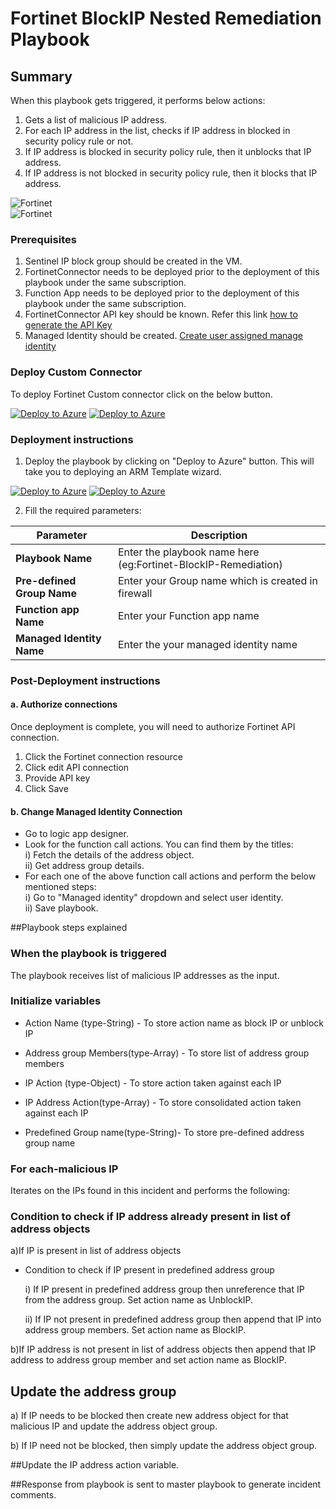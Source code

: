 # Fortinet BlockIP Nested Remediation Playbook

 ## Summary
When this playbook gets triggered, it performs below actions:

1. Gets a list of malicious IP address.
2. For each IP address in the list, checks if IP address in blocked in security policy rule or not.
3. If IP address is blocked in security policy rule, then it unblocks that IP address.
4. If IP address is not blocked in security policy rule, then it blocks that IP address.

![Fortinet](./Images/PlaybookdesignerLight.png)<br>
![Fortinet](./Images/PlaybookdesignerDark.png)<br>

### Prerequisites 
1. Sentinel IP block group should be created in the VM.
2. FortinetConnector needs to be deployed prior to the deployment of this playbook under the same subscription. 
3. Function App needs to be deployed prior to the deployment of this playbook under the same subscription. 
4. FortinetConnector API key should be known. Refer this link [how to generate the API Key](https://www.insoftservices.uk/fortigate-rest-api-token-authentication) 
5. Managed Identity should be created. [Create user assigned manage identity](https://docs.microsoft.com/en-us/azure/active-directory/managed-identities-azure-resources/how-to-manage-ua-identity-portal)

### Deploy Custom Connector

To deploy Fortinet Custom connector click on the below button.

[![Deploy to Azure](https://aka.ms/deploytoazurebutton)](https://portal.azure.com/#create/Microsoft.Template/uri/https%3A%2F%2Fraw.githubusercontent.com/Azure/Azure-Sentinel/master/Playbooks/Fortinet-FortiGate/CustomConnector/azuredeploy.json) [![Deploy to Azure](https://aka.ms/deploytoazuregovbutton)](https://portal.azure.com/#create/Microsoft.Template/uri/https%3A%2F%2Fraw.githubusercontent.com/Azure/Azure-Sentinel/master/Playbooks/Fortinet-FortiGate/CustomConnector/azuredeploy.json) 



### Deployment instructions 
1. Deploy the playbook by clicking on "Deploy to Azure" button. This will take you to deploying an ARM Template wizard.

[![Deploy to Azure](https://aka.ms/deploytoazurebutton)](https://portal.azure.com/#create/Microsoft.Template/uri/https%3A%2F%2Fraw.githubusercontent.com%2FAzure%2FAzure-Sentinel%2Ftree%2Fmaster%2FMasterPlaybooks%2FRemediation-IP%2FFortinet-BlockIP-Nested-Remediation%2Fazuredeploy.json) [![Deploy to Azure](https://aka.ms/deploytoazuregovbutton)](https://portal.azure.com/#create/Microsoft.Template/uri/https%3A%2F%2Fraw.githubusercontent.com%2FAzure%2FAzure-Sentinel%2Ftree%2Fmaster%2FMasterPlaybooks%2FRemediation-IP%2FFortinet-BlockIP-Nested-Remediation%2Fazuredeploy.json)


2. Fill the required parameters:

|Parameter|Description|
|-------------|--------------|
|**Playbook Name**| Enter the playbook name here (eg:Fortinet-BlockIP-Remediation)|
|**Pre-defined Group Name**| Enter your Group name which is created in firewall|
|**Function app Name** |Enter your Function app name |
|**Managed Identity Name**| Enter the your managed identity name |

### Post-Deployment instructions
#### a. Authorize connections
Once deployment is complete, you will need to authorize Fortinet API connection.
1.	Click the Fortinet connection resource
2.	Click edit API connection
3.	Provide API key
4.	Click Save

#### b. Change Managed Identity Connection
* Go to logic app designer.
* Look for the function call actions. You can find them by the titles:<br>
  i) Fetch the details of the address object.<br>
  ii) Get address group details.<br>
* For each one of the above function call actions and perform the below mentioned steps:<br>
  i) Go to "Managed identity" dropdown and select user identity.<br>
  ii) Save playbook.

##Playbook steps explained

### When the playbook is triggered

The playbook receives list of malicious IP addresses as the input.

### Initialize variables 

-  Action Name (type-String) - To store action name as block IP or unblock IP
   
-  Address group Members(type-Array) - To store list of address group members

-  IP Action (type-Object) - To store action taken against each IP
   
-  IP Address Action(type-Array) - To store consolidated action taken against each IP

-  Predefined Group name(type-String)- To store pre-defined address group name

### For each-malicious IP
Iterates on the IPs found in this incident and performs the following:

### Condition to check if IP address already present in list of address objects

a)If IP is present in list of address objects

   * Condition to check if IP present in predefined address group

        i) If IP present in predefined address group then unreference that IP from the address group. Set action name as UnblockIP.

        ii) If IP not present in predefined address group then append that IP into address group members. Set action name as BlockIP.

b)If IP address is not present in list of address objects then append that IP address to address group member and set action name as BlockIP.  

## Update the address group 

a) If IP needs to be blocked then create new address object for that malicious IP and update the address object group.

b) If IP need not be blocked, then simply update the address object group.

##Update the IP address action variable.


##Response from playbook is sent to master playbook to generate incident comments.

